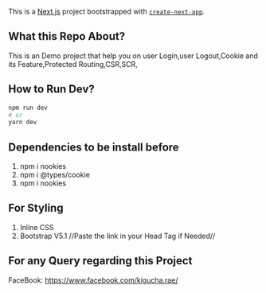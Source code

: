 This is a [Next.js](https://nextjs.org/) project bootstrapped with [`create-next-app`](https://github.com/vercel/next.js/tree/canary/packages/create-next-app).

## What this Repo About?
This is an Demo project that help you on user Login,user Logout,Cookie and its Feature,Protected Routing,CSR,SCR,

## How to Run Dev?
```bash
npm run dev
# or
yarn dev
```
## Dependencies to be install before
1. npm i nookies<br>
2. npm i @types/cookie <br>
3. npm i nookies<br>

## For Styling
1. Inline CSS
2. Bootstrap V5.1 //Paste the link in your Head Tag if Needed//<link href="https://cdn.jsdelivr.net/npm/bootstrap@5.1.3/dist/css/bootstrap.min.css" rel="stylesheet" integrity="sha384-1BmE4kWBq78iYhFldvKuhfTAU6auU8tT94WrHftjDbrCEXSU1oBoqyl2QvZ6jIW3" crossorigin="anonymous">

## For any Query regarding this Project 
FaceBook: https://www.facebook.com/kigucha.rae/




